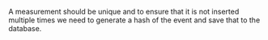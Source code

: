 A measurement should be unique and to ensure that it is not inserted multiple times
we need to generate a hash of the event and save that to the database.
